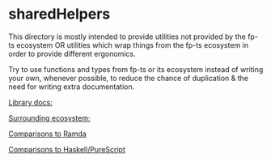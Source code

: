 # sharedHelpers

This directory is mostly intended to provide utilities not provided
by the fp-ts ecosystem OR utilities which wrap things from the
fp-ts ecosystem in order to provide different ergonomics.

Try to use functions and types from fp-ts or its ecosystem
instead of writing your own, whenever possible, to reduce the
chance of duplication & the need for writing extra documentation.

[Library docs:](https://gcanti.github.io/fp-ts/)

[Surrounding ecosystem:](https://github.com/gcanti/fp-ts/#ecosystem)

[Comparisons to Ramda](https://github.com/gcanti/fp-ts/blob/master/ramda.md)

[Comparisons to Haskell/PureScript](https://github.com/gcanti/fp-ts/blob/master/fp-ts-for-purescripters.md)
